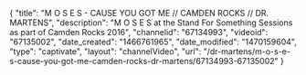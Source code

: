 {
    "title": "M O S E S - CAUSE YOU GOT ME \/\/ CAMDEN ROCKS \/\/ DR. MARTENS",
    "description": "M O S E S at the Stand For Something Sessions as part of Camden Rocks 2016",
    "channelid": "67134993",
    "videoid": "67135002",
    "date_created": "1466761965",
    "date_modified": "1470159604",
    "type": "captivate",
    "layout": "channelVideo",
    "url": "\/dr-martens\/m-o-s-e-s-cause-you-got-me-camden-rocks-dr-martens\/67134993-67135002"
}